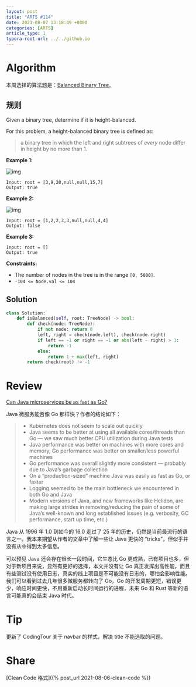 ```yaml
---
layout: post
title: "ARTS #114"
date: 2021-08-07 13:18:49 +0800
categories: [ARTS]
article_type: 1
typora-root-url: ../../github.io
---
```



# Algorithm

本周选择的算法题是：[Balanced Binary Tree](https://leetcode.com/problems/balanced-binary-tree/)。


## 规则

Given a binary tree, determine if it is height-balanced.

For this problem, a height-balanced binary tree is defined as:

> a binary tree in which the left and right subtrees of *every* node differ in height by no more than 1.

 

**Example 1:**

![img](https://assets.leetcode.com/uploads/2020/10/06/balance_1.jpg)

```
Input: root = [3,9,20,null,null,15,7]
Output: true
```

**Example 2:**

![img](https://assets.leetcode.com/uploads/2020/10/06/balance_2.jpg)

```
Input: root = [1,2,2,3,3,null,null,4,4]
Output: false
```

**Example 3:**

```
Input: root = []
Output: true
```

 

**Constraints:**

- The number of nodes in the tree is in the range `[0, 5000]`.
- `-104 <= Node.val <= 104`

## Solution

```python
class Solution:
    def isBalanced(self, root: TreeNode) -> bool:
        def check(node: TreeNode):
            if not node: return 0
            left, right = check(node.left), check(node.right)
            if left == -1 or right == -1 or abs(left - right) > 1:
                return -1
            else:
                return 1 + max(left, right)
        return check(root) != -1
```


# Review

[Can Java microservices be as fast as Go?](https://medium.com/helidon/can-java-microservices-be-as-fast-as-go-5ceb9a45d673)

Java 微服务能否像 Go 那样快？作者的结论如下：

> - Kubernetes does not seem to scale out quickly
> - Java seems to be better at using all available cores/threads than Go — we saw much better CPU utilization during Java tests
> - Java performance was better on machines with more cores and memory, Go performance was better on smaller/less powerful machines
> - Go performance was overall slightly more consistent — probably due to Java’s garbage collection
> - On a “production-sized” machine Java was easily as fast as Go, or faster
> - Logging seemed to be the main bottleneck we encountered in both Go and Java
> - Modern versions of Java, and new frameworks like Helidon, are making large strides in removing/reducing the pain of some of Java’s well-known and long established issues (e.g. verbosity, GC performance, start up time, etc.)

Java 从 1996 年 1.0 到如今的 16.0 走过了 25 年的历史，仍然是当前最流行的语言之一。我本来期望从作者的文章中了解一些让 Java 更快的 “tricks”，但似乎并没有从中得到太多信息。

可以预见 Java 还会存在很长一段时间，它生态比 Go 更成熟，已有项目也多，但对于新项目来说，显然有更好的选择，本文并没有让 Go 真正发挥出高性能，而且有些测试没有使用日志，真实的线上项目是不可能没有日志的，哪怕会影响性能。我们可以看到过去几年很多微服务都转向了 Go，Go 的开发周期更短，错误更少，响应时间更快，不用重新启动长时间运行的进程，未来 Go 和 Rust 等新的语言可能真的会结束 Java 时代。

# Tip

更新了 CodingTour 关于 navbar 的样式，解决 title 不能选取的问题。

# Share

[Clean Code 格式]({% post_url 2021-08-06-clean-code %})
